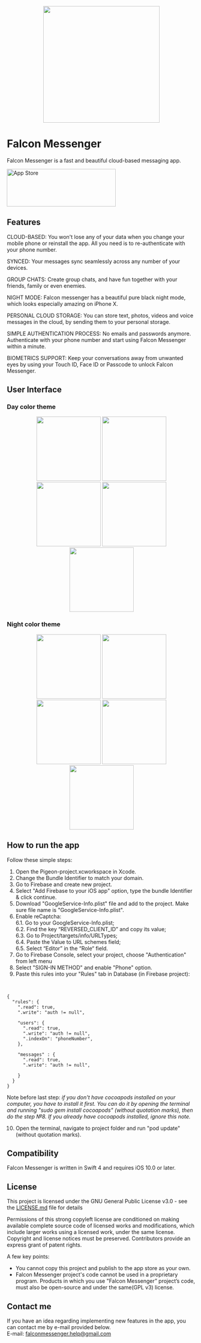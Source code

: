
<p align="center">
 <img src="https://raw.githubusercontent.com/RMizin/Falcon/master/FalconMessenger/Assets.xcassets/Other/roundedPigeon.imageset/roundedPigeon%403x.png?token=ASVYwuMkKjv2WoUi7nO-gByCuUzU08ukks5a4X0zwA%3D%3D" width="310"/>
</p> 


# Falcon Messenger

Falcon Messenger is a fast and beautiful cloud-based messaging app.

<a target="_blank" href="https://itunes.apple.com/app/id1313765714"><img src="http://www.binpress.com/uploads/store33364/itunes-app-store-logo.png" width="290" height="100" alt="App Store" /></a>



## Features

CLOUD-BASED: You won't lose any of your data when you change your mobile phone or reinstall the app. All you need is to re-authenticate with your phone number.

SYNCED: Your messages sync seamlessly across any number of your devices.

GROUP CHATS: Create group chats, and have fun together with your friends, family or even enemies.

NIGHT MODE: Falcon messenger has a beautiful pure black night mode, which looks especially amazing on iPhone X.

PERSONAL CLOUD STORAGE: You can store text, photos, videos and voice messages in the cloud, by sending them to your personal storage.

SIMPLE AUTHENTICATION PROCESS: No emails and passwords anymore. Authenticate with your phone number and start using Falcon Messenger within a minute.

BIOMETRICS SUPPORT: Keep your conversations away from unwanted eyes by using your Touch ID, Face ID or Passcode to unlock Falcon Messenger.

## User Interface
### Day color theme
<p align="center">
 <img src="https://raw.githubusercontent.com/RMizin/FalconMessenger/master/Screenshots/5.8LightWelcome.png" width="171"/>
 <img src="https://raw.githubusercontent.com/RMizin/FalconMessenger/master/Screenshots/5.8LightContacts.png" width="171"/>
 <img src="https://raw.githubusercontent.com/RMizin/FalconMessenger/master/Screenshots/5.8LightChats.png" width="171"/>
 <img src="https://raw.githubusercontent.com/RMizin/FalconMessenger/master/Screenshots/5.8LightGroupChat.png" width="171"/>
 <img src="https://raw.githubusercontent.com/RMizin/FalconMessenger/master/Screenshots/5.8LightSettings.png" width="171"/>
</p>

### Night color theme
<p align="center">
 <img src="https://raw.githubusercontent.com/RMizin/FalconMessenger/master/Screenshots/5.8DarkWelcome.png" width="171"/>
 <img src="https://raw.githubusercontent.com/RMizin/FalconMessenger/master/Screenshots/5.8DarkContacts.png" width="171"/>
 <img src="https://raw.githubusercontent.com/RMizin/FalconMessenger/master/Screenshots/5.8DarkChats.png" width="171"/>
 <img src="https://raw.githubusercontent.com/RMizin/FalconMessenger/master/Screenshots/5.8DarkGroupChat.png" width="171"/>
 <img src="https://raw.githubusercontent.com/RMizin/FalconMessenger/master/Screenshots/5.8DarkSettings.png" width="171"/>
</p> 


## How to run the app
Follow these simple steps:

1. Open the Pigeon-project.xcworkspace in Xcode.
2. Change the Bundle Identifier to match your domain.
3. Go to Firebase and create new project.
4. Select "Add Firebase to your iOS app" option, type the bundle Identifier & click continue.
5. Download "GoogleService-Info.plist" file and add to the project. Make sure file name is "GoogleService-Info.plist".
6. Enable reCaptcha:<br>
	6.1. Go to your GoogleService-Info.plist;<br>
	6.2. Find the key “REVERSED_CLIENT_ID” and copy its value;<br>
	6.3. Go to Project/targets/info/URLTypes;<br>
	6.4. Paste the Value to URL schemes field;<br>
	6.5. Select “Editor” in the “Role“ field. <br>
7. Go to Firebase Console, select your project, choose "Authentication" from left menu
8. Select "SIGN-IN METHOD" and enable "Phone" option.
9. Paste this rules into your "Rules" tab in Database (in Firebase project):
<br>

	{
	  "rules": {
	    ".read": true,
	    ".write": "auth != null",
	    
	    "users": {
	      ".read": true,
	      ".write": "auth != null",
	      ".indexOn": "phoneNumber",
	    },

	    "messages" : {
		  ".read": true,
		  ".write": "auth != null",

	    }
	  }   
	}
  
Note before last step:<i> if you don't have cocoapods installed on your computer, you have to install it first. You can do it by opening the terminal and running "sudo gem install cocoapods" (without quotation marks), then do the step №8. If you already have cocoapods installed, ignore this note.</i>

10. Open the terminal, navigate to project folder and run "pod update" (without quotation marks).


## Compatibility
Falcon Messenger is written in Swift 4 and requires iOS 10.0 or later.


## License

This project is licensed under the GNU General Public License v3.0 - see the [LICENSE.md](https://github.com/RMizin/FalconMessenger/blob/master/LICENSE) file for details

Permissions of this strong copyleft license are conditioned on making available complete source code of licensed works and modifications, which include larger works using a licensed work, under the same license. Copyright and license notices must be preserved. Contributors provide an express grant of patent rights.

A few key points:
- You cannot copy this project and publish to the app store as your own.
- Falcon Messenger project's code cannot be used in a proprietary program. Products in which you use "Falcon Messenger” project’s code, must also be open-source and under the same(GPL v3) license.

## Contact me

If you have an idea regarding implementing new features in the app, you can contact me by e-mail provided below.
<br>E-mail: falconmessenger.help@gmail.com
